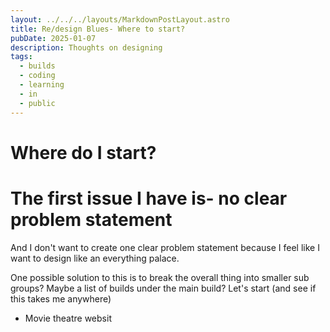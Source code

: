 ```yaml
---
layout: ../../../layouts/MarkdownPostLayout.astro
title: Re/design Blues- Where to start?
pubDate: 2025-01-07
description: Thoughts on designing
tags:
  - builds
  - coding
  - learning
  - in
  - public
---
```

# Where do I start?

# The first issue I have is- no clear problem statement

And I don't want to create one clear problem statement because I feel like I want to design like an everything palace. 

One possible solution to this is to break the overall thing into smaller sub groups? Maybe a list of builds under the main build? Let's start (and see if this takes me anywhere)

- Movie theatre websit